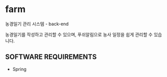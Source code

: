 # farm 
농경일기 관리 시스템 - back-end

농경일기를 작성하고 관리할 수 있으며, 푸쉬알림으로 농사 일정을 쉽게 관리할 수 있습니다.

## SOFTWARE REQUIREMENTS
- Spring
